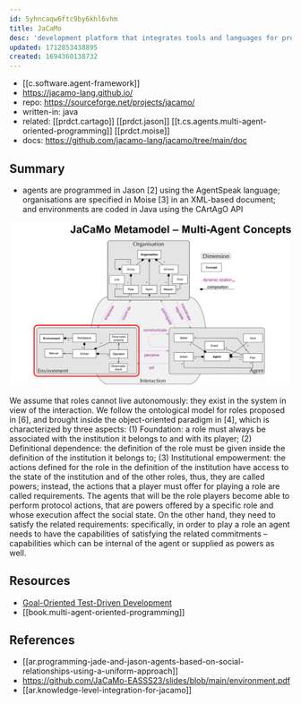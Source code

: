 ```yaml
---
id: 5yhncaqw6ftc9by6khl6vhm
title: JaCaMo
desc: 'development platform that integrates tools and languages for programming the following dimensions of Multi-Agent Systems: agents, environment, and organisation.JaCaMo platform addresses applications demanding autonomy, decentralisation, coordination, and openness.'
updated: 1712853438895
created: 1694360138732
---
```



- [[c.software.agent-framework]]
- https://jacamo-lang.github.io/
- repo: https://sourceforge.net/projects/jacamo/
- written-in: java
- related: [[prdct.cartago]] [[prdct.jason]] [[t.cs.agents.multi-agent-oriented-programming]] [[prdct.moise]]
- docs: https://github.com/jacamo-lang/jacamo/tree/main/doc

## Summary

- agents are programmed in Jason [2] using the AgentSpeak language; organisations are specified in Moise [3] in an XML-based document; and environments are coded in Java using the CArtAgO API


![](/assets/images/2024-04-11-08-45-50.png)

We assume that roles cannot live autonomously: they exist in the system in view of the interaction. We follow the ontological model for roles proposed in [6], and brought inside the object-oriented paradigm in [4], which is characterized by three aspects: (1) Foundation: a role must always be associated with the institution it belongs to and with its player; (2) Definitional dependence: the definition of the role must be given inside the definition of the institution it belongs to; (3) Institutional empowerment: the actions defined for the role in the definition of the institution have access to the state of the institution and of the other roles, thus, they are called powers; instead, the actions that a player must offer for playing a role are called requirements. The agents that will be the role players become able to perform protocol actions, that are powers offered by a specific role and whose execution affect the social state. On the other hand, they need to satisfy the related requirements: specifically, in order to play a role an agent needs to have the capabilities of satisfying the related commitments – capabilities which can be internal of the agent or supplied as powers as well.

## Resources

- [Goal-Oriented Test-Driven Development](https://github.com/jacamo-lang/jacamo/blob/master/doc/tutorials/tdd/readme.adoc)
- [[book.multi-agent-oriented-programming]]

## References

- [[ar.programming-jade-and-jason-agents-based-on-social-relationships-using-a-uniform-approach]]
- https://github.com/JaCaMo-EASSS23/slides/blob/main/environment.pdf
- [[ar.knowledge-level-integration-for-jacamo]]